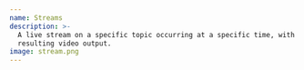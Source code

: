 ```yaml
---
name: Streams
description: >-
  A live stream on a specific topic occurring at a specific time, with a
  resulting video output.
image: stream.png
---
```

